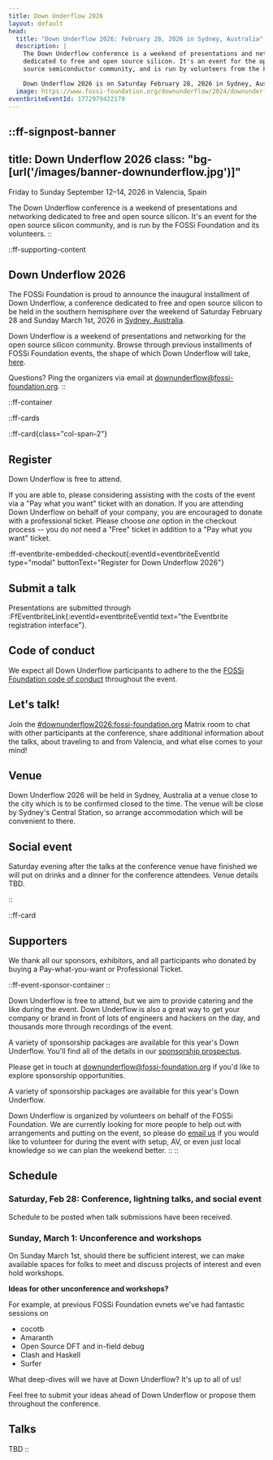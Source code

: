```yaml
---
title: Down Underflow 2026
layout: default
head:
  title: "Down Underflow 2026: February 28, 2026 in Sydney, Australia"
  description: |
    The Down Underflow conference is a weekend of presentations and networking
    dedicated to free and open source silicon. It's an event for the open
    source semiconductor community, and is run by volunteers from the FOSSi Foundation.

    Down Underflow 2026 is on Saturday February 28, 2026 in Sydney, Australia.
  image: https://www.fossi-foundation.org/downunderflow/2024/downunderflow-logo.png
eventbriteEventId: 1772979422179
---
```


::ff-signpost-banner
---
title: Down Underflow 2026
class: "bg-[url('/images/banner-downunderflow.jpg')]"
---

Friday to Sunday September 12&ndash;14, 2026 in Valencia, Spain

The Down Underflow conference is a weekend of presentations and networking dedicated to free and open source silicon. It's an event for the open source silicon community, and is run by the FOSSi Foundation and its volunteers.
::


::ff-supporting-content
## Down Underflow 2026

The FOSSi Foundation is proud to announce the inaugural installment of Down Underflow, a conference dedicated to free and open source silicon to be held in the southern hemisphere over the weekend of Saturday February 28 and Sunday March 1st, 2026 in [Sydney, Australia](#venue).

Down Underflow is a weekend of presentations and networking for the open source silicon community. Browse through previous installments of FOSSi Foundation events, the shape of which Down Underflow will take, [here](https://fossi-foundation.org/events/archive).

Questions? Ping the organizers via email at [downunderflow@fossi-foundation.org](mailto:downunderflow@fossi-foundation.org?subject=Question).
::


::ff-container

::ff-cards

  ::ff-card{class="col-span-2"}

  ## Register

  Down Underflow is free to attend.
  
  If you are able to, please considering assisting with the costs of the event via a "Pay what you want" ticket with an donation.
  If you are attending Down Underflow on behalf of your company, you are encouraged to donate with a professional ticket.
  Please choose *one* option in the checkout process -- you do *not* need a "Free" ticket in addition to a "Pay what you want" ticket.

  :ff-eventbrite-embedded-checkout{:eventId=eventbriteEventId type="modal" buttonText="Register for Down Underflow 2026"}

  ## Submit a talk

  Presentations are submitted through :FfEventbriteLink{:eventId=eventbriteEventId text="the Eventbrite registration interface"}.

  ## Code of conduct

  We expect all Down Underflow participants to adhere to the the [FOSSi Foundation code of conduct](/code-of-conduct) throughout the event.

  ## Let's talk!

  Join the [#downunderflow2026:fossi-foundation.org](https://element.fossi-chat.org/#/room/#downunderflow2026:fossi-foundation.org) Matrix room to chat with other participants at the conference, share additional information about the talks, about traveling to and from Valencia, and what else comes to your mind!

  ## Venue

  Down Underflow 2026 will be held in Sydney, Australia at a venue close to the city which is to be confirmed closed to the time. The venue will be close by Sydney's Central Station, so arrange accommodation which will be convenient to there.

  ## Social event

  Saturday evening after the talks at the conference venue have finished we will put on drinks and a dinner for the conference attendees. Venue details TBD.

  ::

  ::ff-card

  ## Supporters

  We thank all our sponsors, exhibitors, and all participants who donated by buying a Pay-what-you-want or Professional Ticket.

  ::ff-event-sponsor-container
  ::

  Down Underflow is free to attend, but we aim to provide catering and the like during the event. Down Underflow is also a great way to get your company or brand in front of lots of engineers and hackers on the day, and thousands more through recordings of the event.

  A variety of sponsorship packages are available for this year's Down Underflow.
  You'll find all of the details in our [sponsorship prospectus](Down-Underflow-2026-Sponsorship-Prospectus.pdf).

  Please get in touch at [downunderflow@fossi-foundation.org](mailto:downunderflow@fossi-foundation.org?subject=Sponsorship) if you'd like to explore sponsorship opportunities.

  A variety of sponsorship packages are available for this year's Down Underflow.

  Down Underflow is organized by volunteers on behalf of the FOSSi Foundation. We are currently looking for more people to help out with arrangements and putting on the event, so please do [email us](mailto:downunderflow@fossi-foundation.org?subject=Volunteering) if you would like to volunteer for during the event with setup, AV, or even just local knowledge so we can plan the weekend better.
  ::
::

## Schedule


### Saturday, Feb 28: Conference, lightning talks, and social event

Schedule to be posted when talk submissions have been received.


### Sunday, March 1: Unconference and workshops

On Sunday March 1st, should there be sufficient interest, we can make available spaces for folks to meet and discuss projects of interest and even hold workshops.

**Ideas for other unconference and workshops?**

For example, at previous FOSSi Foundation evnets we've had fantastic sessions on
* cocotb
* Amaranth
* Open Source DFT and in-field debug
* Clash and Haskell
* Surfer

What deep-dives will we have at Down Underflow?
It's up to all of us!

Feel free to submit your ideas ahead of Down Underflow or propose them throughout the conference.


## Talks

TBD
::
